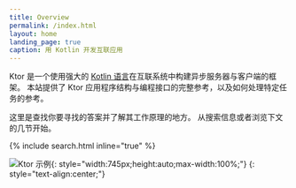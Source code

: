 ```yaml
---
title: Overview
permalink: /index.html
layout: home
landing_page: true
caption: 用 Kotlin 开发互联应用
---
```


Ktor 是一个使用强大的 [Kotlin 语言](https://www.kotlincn.net/)在互联系统中构建异步服务器与客户端的框架。
本站提供了 Ktor 应用程序结构与编程接口的完整参考，以及如何处理特定任务的参考。

这里是查找你要寻找的答案并了解其工作原理的地方。
从搜索信息或者浏览下文的几节开始。


{% include search.html inline="true" %} 

![Ktor 示例](/what-is-ktor-shadow.png){: style="width:745px;height:auto;max-width:100%;"}
{: style="text-align:center;"}

